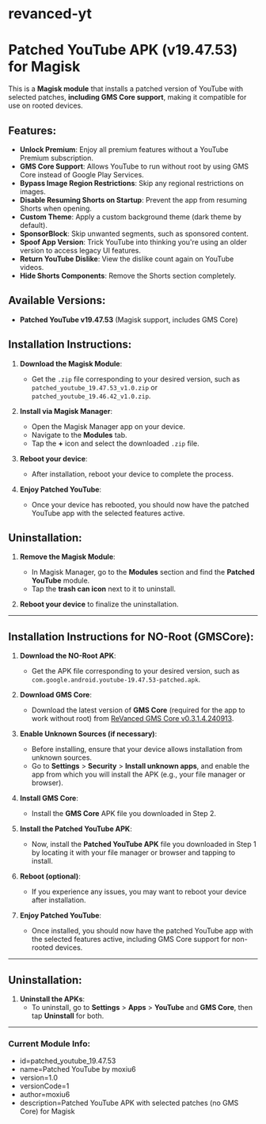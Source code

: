 # revanced-yt

# Patched YouTube APK (v19.47.53) for Magisk

This is a **Magisk module** that installs a patched version of YouTube with selected patches, **including GMS Core support**, making it compatible for use on rooted devices.

## Features:
- **Unlock Premium**: Enjoy all premium features without a YouTube Premium subscription.
- **GMS Core Support**: Allows YouTube to run without root by using GMS Core instead of Google Play Services.
- **Bypass Image Region Restrictions**: Skip any regional restrictions on images.
- **Disable Resuming Shorts on Startup**: Prevent the app from resuming Shorts when opening.
- **Custom Theme**: Apply a custom background theme (dark theme by default).
- **SponsorBlock**: Skip unwanted segments, such as sponsored content.
- **Spoof App Version**: Trick YouTube into thinking you're using an older version to access legacy UI features.
- **Return YouTube Dislike**: View the dislike count again on YouTube videos.
- **Hide Shorts Components**: Remove the Shorts section completely.

## Available Versions:
- **Patched YouTube v19.47.53** (Magisk support, includes GMS Core)

## Installation Instructions:

1. **Download the Magisk Module**:
   - Get the `.zip` file corresponding to your desired version, such as `patched_youtube_19.47.53_v1.0.zip` or `patched_youtube_19.46.42_v1.0.zip`.

2. **Install via Magisk Manager**:
   - Open the Magisk Manager app on your device.
   - Navigate to the **Modules** tab.
   - Tap the **+** icon and select the downloaded `.zip` file.

3. **Reboot your device**:
   - After installation, reboot your device to complete the process.

4. **Enjoy Patched YouTube**:
   - Once your device has rebooted, you should now have the patched YouTube app with the selected features active.

## Uninstallation:

1. **Remove the Magisk Module**:
   - In Magisk Manager, go to the **Modules** section and find the **Patched YouTube** module.
   - Tap the **trash can icon** next to it to uninstall.

2. **Reboot your device** to finalize the uninstallation.

---

## Installation Instructions for NO-Root (GMSCore):

1. **Download the NO-Root APK**:
   - Get the APK file corresponding to your desired version, such as `com.google.android.youtube-19.47.53-patched.apk`.

2. **Download GMS Core**:
   - Download the latest version of **GMS Core** (required for the app to work without root) from [ReVanced GMS Core v0.3.1.4.240913](https://github.com/ReVanced/GmsCore/releases/tag/v0.3.1.4.240913).
   
3. **Enable Unknown Sources (if necessary)**:
   - Before installing, ensure that your device allows installation from unknown sources.
   - Go to **Settings** > **Security** > **Install unknown apps**, and enable the app from which you will install the APK (e.g., your file manager or browser).

4. **Install GMS Core**:
   - Install the **GMS Core** APK file you downloaded in Step 2.

5. **Install the Patched YouTube APK**:
   - Now, install the **Patched YouTube APK** file you downloaded in Step 1 by locating it with your file manager or browser and tapping to install.

6. **Reboot (optional)**:
   - If you experience any issues, you may want to reboot your device after installation.

7. **Enjoy Patched YouTube**:
   - Once installed, you should now have the patched YouTube app with the selected features active, including GMS Core support for non-rooted devices.

---

## Uninstallation:

1. **Uninstall the APKs**:
   - To uninstall, go to **Settings** > **Apps** > **YouTube** and **GMS Core**, then tap **Uninstall** for both.

---

### Current Module Info:
- id=patched_youtube_19.47.53
- name=Patched YouTube by moxiu6
- version=1.0
- versionCode=1
- author=moxiu6
- description=Patched YouTube APK with selected patches (no GMS Core) for Magisk
